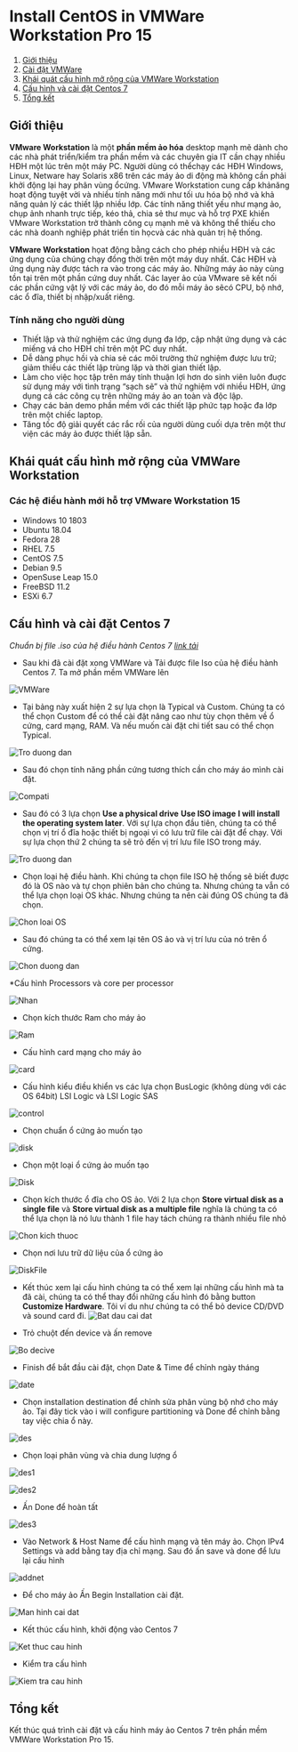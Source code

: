 # Install CentOS in VMWare Workstation Pro 15

1. [Giới thiệu](#Overview)
2. [Cài đặt VMWare](https://websiteforstudents.com/how-to-install-vmware-workstation-pro-15-on-ubuntu-16-04-18-04-18-10/) 
3. [Khái quát cấu hình mở rộng của VMWare Workstation](#KhaiQuat)
4. [Cấu hình và cài đặt Centos 7](#Config)
5. [Tổng kết](#Note)

<a name="Overview"></a>
## Giới thiệu
**VMware Workstation** là một **phần mềm ảo hóa** desktop mạnh mẽ dành cho các nhà phát triển/kiểm tra phần mềm và các chuyên gia IT cần chạy nhiều HĐH một lúc trên một máy PC. Người dùng có thểchạy các HĐH Windows, Linux, Netware hay Solaris x86 trên các máy ảo di động mà không cần phải khởi động lại hay phân vùng ổcứng. VMware Workstation cung cấp khảnăng hoạt động tuyệt vời và nhiều tính năng mới như tối ưu hóa bộ nhớ và khả năng quản lý các thiết lập nhiều lớp. Các tính năng thiết yếu như mạng ảo, chụp ảnh nhanh trực tiếp, kéo thả, chia sẻ thư mục và hỗ trợ PXE khiến VMware Workstation trở thành công cụ mạnh mẽ và không thể thiếu cho các nhà doanh nghiệp phát triển tin họcvà các nhà quản trị hệ thống.

**VMware Workstation** họat động bằng cách cho phép nhiều HĐH và các ứng dụng của chúng chạy đồng thời trên một máy duy nhất. Các HĐH và ứng dụng này được tách ra vào trong các máy ảo. Những máy ảo này cùng tồn tại trên một phần cứng duy nhất. Các layer ảo của VMware sẽ kết nối các phần cứng vật lý với các máy ảo, do đó mỗi máy ảo sẽcó CPU, bộ nhớ, các ổ đĩa, thiết bị nhập/xuất riêng.

### Tính năng cho người dùng
* Thiết lập và thử nghiệm các ứng dụng đa lớp, cập nhật ứng dụng và các miếng vá cho HĐH chỉ trên một PC duy nhất.
* Dễ dàng phục hồi và chia sẻ các môi trường thử nghiệm được lưu trữ; giảm thiểu các thiết lập trùng lặp và thời gian thiết lập.
* Làm cho việc học tập trên máy tính thuận lợi hơn do sinh viên luôn đuợc sử dụng máy với tình trạng “sạch sẽ” và thử nghiệm với nhiều HĐH, ứng dụng cá các công cụ trên những máy ảo an toàn và độc lập.
* Chạy các bản demo phần mềm với các thiết lập phức tạp hoặc đa lớp trên một chiếc laptop.
* Tăng tốc độ giải quyết các rắc rối của người dùng cuối dựa trên một thư viện các máy ảo được thiết lập sẵn.

<a name="KhaiQuat"></a>
## Khái quát cấu hình mở rộng của VMWare Workstation

### Các hệ điều hành mới hỗ trợ VMware Workstation 15

* Windows 10 1803
* Ubuntu 18.04
* Fedora 28
* RHEL 7.5
* CentOS 7.5
* Debian 9.5
* OpenSuse Leap 15.0
* FreeBSD 11.2
* ESXi 6.7

<a name="Config"></a>
## Cấu hình và cài đặt Centos 7

*Chuẩn bị file .iso của hệ điều hành Centos 7 [link tải](http://isoredirect.centos.org/centos/7/isos/x86_64/CentOS-7-x86_64-Minimal-1810.iso)*

* Sau khi đã cài đặt xong VMWare và Tải được file Iso của hệ điều hành Centos 7. Ta mở phần mềm VMWare lên

![VMWare](Images/1.png)

* Tại bảng này xuất hiện 2 sự lựa chọn là Typical và Custom. Chúng ta có thể chọn Custom để có thể cài đặt nâng cao như tùy chọn thêm về ổ cứng, card mạng, RAM. Và nếu muốn cài đặt chi tiết sau có thể chọn Typical.

![Tro duong dan](Images/1.1.png)

* Sau đó chọn tính năng phần cứng tương thích cần cho máy áo mình cài đặt.

![Compati](Images/Compati.png)

*  Sau đó có 3 lựa chọn **Use a physical drive** **Use ISO image** **I will install the operating system later**. Với sự lựa chọn đầu tiên, chúng ta có thể chọn vị trí ổ đĩa hoặc thiết bị ngoại vi có lưu trữ file cài đặt để chạy. Với sự lựa chọn thứ 2 chúng ta sẽ trỏ đến vị trí lưu file ISO trong máy.

![Tro duong dan](Images/2.png)

* Chọn loại hệ điều hành. Khi chúng ta chọn file ISO hệ thống sẽ biết được đó là OS nào và tự chọn phiên bản cho chúng ta. Nhưng chúng ta vẫn có thể lựa chọn loại OS khác. Nhưng chúng ta nên cài đúng OS chúng ta đã chọn.

![Chon loai OS](Images/3.png)

* Sau đó chúng ta có thể xem lại tên OS ảo và vị trí lưu của nó trên ổ cứng.

![Chon duong dan](Images/4.png)

*Cấu hình Processors và core per processor

![Nhan](Images/nhan.png)

* Chọn kích thước Ram cho máy ảo

![Ram](Images/ram.png)

* Cấu hình card mạng cho máy ảo

![card](Images/card.png)

* Cấu hình kiểu điều khiển vs các lựa chọn BusLogic (không dùng với các OS 64bit) LSI Logic và LSI Logic SAS

![control](Images/control.png)

* Chọn chuẩn ổ cứng ảo muốn tạo

![disk](Images/disk.png)

* Chọn một loại ổ cứng ảo muốn tạo

![Disk](Images/Disk.png)

* Chọn kích thước ổ đĩa cho OS ảo. Với 2 lựa chọn **Store virtual disk as a single file** và **Store virtual disk as a multiple file** nghĩa là chúng ta có thể lựa chọn là nó lưu thành 1 file hay tách chúng ra thành nhiều file nhỏ

![Chon kich thuoc](Images/5.png)

* Chọn nơi lưu trữ dữ liệu của ổ cứng ảo

![DiskFile](Images/DiskFile.png)

* Kết thúc xem lại cấu hình chúng ta có thể xem lại những cấu hình mà ta đã cài, chúng ta có thể thay đổi những cấu hình đó bằng button **Customize Hardware**. Tôi ví du như chúng ta có thể bỏ device CD/DVD và sound card đi. 
![Bat dau cai dat](Images/6.png)

* Trỏ chuột đến device và ấn remove

![Bo decive](Images/6.6.png)

* Finish để bắt đầu cài đặt, chọn Date & Time để chỉnh ngày tháng

![date](Images/date.png)

* Chọn installation destination để chỉnh sửa phân vùng bộ nhớ cho máy ảo. Tại đây tick vào i will configure partitioning và Done để chỉnh bằng tay việc chia ổ này.

![des](Images/des.png)

* Chọn loại phân vùng và chia dung lượng ổ

![des1](Images/des1.png)

![des2](Images/des2)

* Ấn Done để hoàn tất 

![des3](Images/des3.png)

* Vào Network & Host Name để cấu hình mạng và tên máy ảo. Chọn IPv4 Settings và add bằng tay địa chỉ mạng. Sau đó ấn save và done để lưu lại cấu hình

![addnet](Images/addnet.png)

* Để cho máy ảo Ấn Begin Installation cài đặt.

![Man hinh cai dat](Images/7.png)


* Kết thúc cấu hình, khởi động vào Centos 7

![Ket thuc cau hinh](Images/9.png)

* Kiểm tra cấu hình

![Kiem tra cau hinh](Images/10.1.png)

<a name ="Note"></a>
## Tổng kết

Kết thúc quá trình cài đặt và cấu hình máy ảo Centos 7 trên phần mềm VMWare Workstation Pro 15. 
